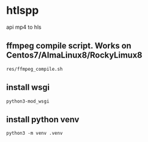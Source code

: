# htlspp
api mp4 to hls

## ffmpeg compile script. Works on Centos7/AlmaLinux8/RockyLimux8

```res/ffmpeg_compile.sh```

## install wsgi

```python3-mod_wsgi```

## install python venv

```python3 -m venv .venv```